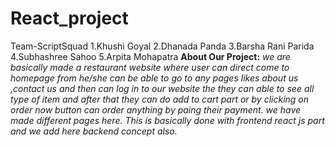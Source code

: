 # React_project
Team-ScriptSquad
1.Khushi Goyal
2.Dhanada Panda
3.Barsha Rani Parida
4.Subhashree Sahoo
5.Arpita Mohapatra
**About Our Project:**
*we are basically made a restaurant website where user can direct come to homepage from he/she can be able to go to any pages likes about us ,contact us and then can log in to our website the they can able to see all type of item and after that they can do add to cart part or by clicking on order now button can order anything by paing their payment. we have made different pages here. This is basically done with frontend react js part and we add here backend concept also.*
